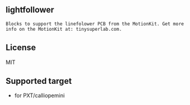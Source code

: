 ## lightfollower

	Blocks to support the linefolower PCB from the MotionKit. Get more info on the MotionKit at: tinysuperlab.com.

## License

MIT

## Supported target

* for PXT/calliopemini
